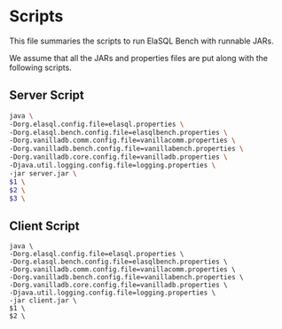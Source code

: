 # Scripts

This file summaries the scripts to run ElaSQL Bench with runnable JARs.

We assume that all the JARs and properties files are put along with the following scripts.

## Server Script

```bash
java \
-Dorg.elasql.config.file=elasql.properties \
-Dorg.elasql.bench.config.file=elasqlbench.properties \
-Dorg.vanilladb.comm.config.file=vanillacomm.properties \
-Dorg.vanilladb.bench.config.file=vanillabench.properties \
-Dorg.vanilladb.core.config.file=vanilladb.properties \
-Djava.util.logging.config.file=logging.properties \
-jar server.jar \
$1 \
$2 \
$3 \
```

## Client Script

```
java \
-Dorg.elasql.config.file=elasql.properties \
-Dorg.elasql.bench.config.file=elasqlbench.properties \
-Dorg.vanilladb.comm.config.file=vanillacomm.properties \
-Dorg.vanilladb.bench.config.file=vanillabench.properties \
-Dorg.vanilladb.core.config.file=vanilladb.properties \
-Djava.util.logging.config.file=logging.properties \
-jar client.jar \
$1 \
$2 \
```
